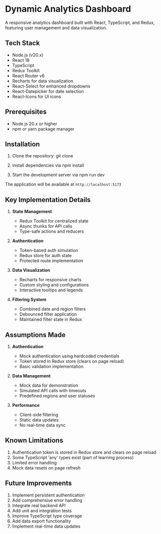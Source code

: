 # Dynamic Analytics Dashboard

A responsive analytics dashboard built with React, TypeScript, and Redux, featuring user management and data visualization.

## Tech Stack

- Node.js (v20.x)
- React 18
- TypeScript
- Redux Toolkit
- React Router v6
- Recharts for data visualization
- React-Select for enhanced dropdowns
- React-Datepicker for date selection
- React-Icons for UI icons

## Prerequisites

- Node.js 20.x or higher
- npm or yarn package manager

## Installation

1. Clone the repository: git clone <repository-url>

2. Install dependencies via npm install

3. Start the development server via npm run dev

The application will be available at `http://localhost:5173`


## Key Implementation Details

1. **State Management**
   - Redux Toolkit for centralized state
   - Async thunks for API calls
   - Type-safe actions and reducers

2. **Authentication**
   - Token-based auth simulation
   - Redux store for auth state
   - Protected route implementation

3. **Data Visualization**
   - Recharts for responsive charts
   - Custom styling and configurations
   - Interactive tooltips and legends

4. **Filtering System**
   - Combined date and region filters
   - Debounced filter application
   - Maintained filter state in Redux

## Assumptions Made

1. **Authentication**
   - Mock authentication using hardcoded credentials
   - Token stored in Redux store (clears on page reload)
   - Basic validation implementation

2. **Data Management**
   - Mock data for demonstration
   - Simulated API calls with timeouts
   - Predefined regions and user statuses

3. **Performance**
   - Client-side filtering
   - Static data updates
   - No real-time data sync



## Known Limitations

1. Authentication token is stored in Redux store and clears on page reload
2. Some TypeScript 'any' types exist (part of learning process)
3. Limited error handling
4. Mock data resets on page refresh

## Future Improvements

1. Implement persistent authentication
2. Add comprehensive error handling
3. Integrate real backend API
4. Add unit and integration tests
5. Improve TypeScript type coverage
6. Add data export functionality
7. Implement real-time data updates